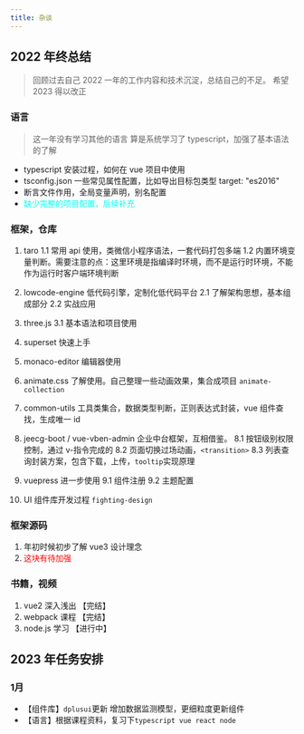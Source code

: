 ```yaml
---
title: 杂谈
---
```


## 2022 年终总结

> 回顾过去自己 2022 一年的工作内容和技术沉淀，总结自己的不足。
> 希望 2023 得以改正

### 语言

> 这一年没有学习其他的语言
> 算是系统学习了 typescript，加强了基本语法的了解

- typescript 安装过程，如何在 vue 项目中使用
- tsconfig.json 一些常见属性配置，比如导出目标包类型 target: "es2016"
- 断言文件作用，全局变量声明，别名配置
- <font color="#00fffff">缺少完整的项目配置，后续补充</font>

### 框架，仓库

1. taro
   1.1 常用 api 使用，类微信小程序语法，一套代码打包多端
   1.2 内置环境变量判断。需要注意的点：这里环境是指编译时环境，而不是运行时环境，不能作为运行时客户端环境判断

2. lowcode-engine 低代码引擎，定制化低代码平台
   2.1 了解架构思想，基本组成部分
   2.2 实战应用

3. three.js
   3.1 基本语法和项目使用

4. superset 快速上手

5. monaco-editor 编辑器使用

6. animate.css 了解使用。自己整理一些动画效果，集合成项目 `animate-collection`

7. common-utils 工具类集合，数据类型判断，正则表达式封装，vue 组件查找，生成唯一 id

8. jeecg-boot / vue-vben-admin 企业中台框架，互相借鉴。
   8.1 按钮级别权限控制，通过 v-指令完成的
   8.2 页面切换过场动画，`<transition>`
   8.3 列表查询封装方案，包含下载，上传，`tooltip`实现原理

9. vuepress 进一步使用
   9.1 组件注册
   9.2 主题配置

10. UI 组件库开发过程 `fighting-design`

### 框架源码

1. 年初时候初步了解 vue3 设计理念
2. <font color="red">这块有待加强</font>

### 书籍，视频

1. vue2 深入浅出 【完结】
2. webpack 课程 【完结】
3. node.js 学习 【进行中】

## 2023 年任务安排

### 1月

- 【组件库】`dplusui`更新   增加数据监测模型，更细粒度更新组件
- 【语言】根据课程资料，复习下`typescript vue react node`
